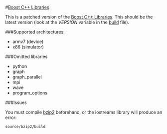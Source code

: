 #[Boost C++ Libraries](http://www.boost.org/)

This is a patched version of the [Boost C++ Libraries](http://www.boost.org/).
This should be the latest version (look at the _VERSION_ variable in the [build](boost/build) file).

###Supported architectures:

* armv7 (device)
* x86 (simulator)

###Omitted libraries

* python
* graph
* graph_parallel
* mpi
* wave
* program_options

###Issues

You must compile [bzip2](../bzip2) beforehand, or the iostreams library will produce an error:

    source/bzip2/build

